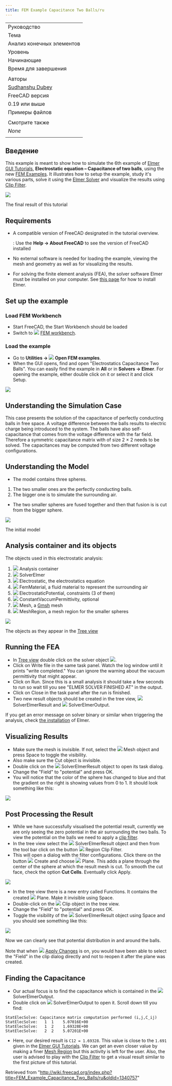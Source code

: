 ```yaml
---
title: FEM Example Capacitance Two Balls/ru
---
```

|  |
| --- |
| Руководство |
| Тема |
| Анализ конечных элементов |
| Уровень |
| Начинающие |
| Время для завершения |
|  |
| Авторы |
| [Sudhanshu Dubey](https://wiki.freecadweb.org/User:Sudhanshu_Dubey) |
| FreeCAD версия |
| 0.19 или выше |
| Примеры файлов |
|  |
| Смотрите также |
| *None* |
|  |

## Введение

This example is meant to show how to simulate the 6th example of [Elmer GUI Tutorials](https://www.nic.funet.fi/pub/sci/physics/elmer/doc/ElmerTutorials.pdf), **Electrostatic equation – Capacitance of two balls**, using the new [FEM Examples](/FEM_Examples "FEM Examples"). It illustrates how to setup the example, study it's various parts, solve it using the [Elmer Solver](/FEM_SolverElmer "FEM SolverElmer") and visualize the results using [Clip Filter](/FEM_PostFilterClipRegion "FEM PostFilterClipRegion").

![](/images/Two_balls_result_2.png)

The final result of this tutorial

## Requirements

* A compatible version of FreeCAD designated in the tutorial overview.

  :   Use the **Help → About FreeCAD** to see the version of FreeCAD installed
* No external software is needed for loading the example, viewing the mesh and geometry as well as for visualizing the results.
* For solving the finite element analysis (FEA), the solver software Elmer must be installed on your computer. See [this page](/FEM_SolverElmer#Installation "FEM SolverElmer") for how to install Elmer.

## Set up the example

### Load FEM Workbench

* Start FreeCAD, the Start Workbench should be loaded
* Switch to ![](/images/Workbench_FEM.svg) [FEM workbench](/FEM_Workbench "FEM Workbench").

### Load the example

* Go to **Utilities → ![](/images/FEM_Examples.svg) Open FEM examples**.
* When the GUI opens, find and open "Electrostatics Capacitance Two Balls". You can easily find the example in **All** or in **Solvers → Elmer**. For opening the example, either double click on it or select it and click Setup.

![](/images/Two_balls_selection.png)

## Understanding the Simulation Case

This case presents the solution of the capacitance of perfectly conducting balls in free space. A voltage difference between the balls results to electric charge being introduced to the system. The balls have also self-capacitance that comes from the voltage difference with the far field. Therefore a symmetric capacitance matrix with of size 2 × 2 needs to be solved. The capacitances may be computed from two different voltage configurations.

## Understanding the Model

* The model contains three spheres.

1. The two smaller ones are the perfectly conducting balls.
2. The bigger one is to simulate the surrounding air.

* The two smaller spheres are fused together and then that fusion is is cut from the bigger sphere.

![](/images/Two_balls_model_full.png)

The initial model

## Analysis container and its objects

The objects used in this electrostatic analysis:

1. ![](/images/FEM_Analysis.svg) Analysis container
2. ![](/images/FEM_SolverElmer.svg) SolverElmer
3. ![](/images/FEM_EquationElectrostatic.svg) Electrostatic, the electrostatics equation
4. ![](/images/FEM_MaterialFluid.svg) FemMaterial, a fluid material to represent the surrounding air
5. ![](/images/FEM_ConstraintElectrostaticPotential.svg) ElectrostaticPotential, constraints (3 of them)
6. ![](/images/FEM_ConstantVacuumPermittivity.svg) ConstantVaccumPermittivity, optional
7. ![](/images/FEM_MeshGmshFromShape.svg) Mesh, a [Gmsh](/FEM_MeshGmshFromShape "FEM MeshGmshFromShape") mesh
8. ![](/images/FEM_MeshRegion.svg) MeshRegion, a mesh region for the smaller spheres

![](/images/Two_balls_analysis.png)

The objects as they appear in the [Tree view](/Tree_view "Tree view")

## Running the FEA

* In [Tree view](/Tree_view "Tree view") double click on the solver object ![](/images/FEM_SolverElmer.svg).
* Click on Write file in the same task panel. Watch the log window until it prints "write completed." You can ignore the warning about the vacuum permittivity that might appear.
* Click on Run. Since this is a small analysis it should take a few seconds to run so wait till you see "ELMER SOLVER FINISHED AT" in the output.
* Click on Close in the task panel after the run is finished.
* Two new result objects should be created in the tree view, ![](/images/FEM_PostPipelineFromResult.svg) SolverElmerResult and ![](/images/TextDocument.svg) SolverElmerOutput.

If you get an error message on solver binary or similar when triggering the analysis, check [the installation](/FEM_SolverElmer#Installation "FEM SolverElmer") of Elmer.

## Visualizing Results

* Make sure the mesh is invisible. If not, select the ![](/images/FEM_MeshGmshFromShape.svg) Mesh object and press Space to toggle the visibility.
* Also make sure the Cut object is invisible.
* Double click on the ![](/images/FEM_PostPipelineFromResult.svg) SolverElmerResult object to open its task dialog.
* Change the "Field" to "potential" and press OK.
* You will notice that the color of the sphere has changed to blue and that the gradient on the right is showing values from 0 to 1. It should look something like this:

![](/images/Two_balls_potential.png)

## Post Processing the Result

* While we have successfully visualised the potential result, currently we are only seeing the zero potential in the air surrounding the two balls. To view the potential on the balls we need to apply a [clip filter](/FEM_PostFilterClipRegion "FEM PostFilterClipRegion").
* In the tree view select the ![](/images/FEM_PostPipelineFromResult.svg) SolverElmerResult object and then from the tool bar click on the button ![](/images/FEM_PostFilterClipRegion.svg) Region Clip Filter.
* This will open a dialog with the filter configurations. Click there on the button ![](/images/List-add.svg) Create and choose ![](/images/FEM_PostCreateFunctionPlane.svg) Plane. This adds a plane through the center of the sphere at which the result mesh is cut. To smooth the cut face, check the option **Cut Cells**. Eventually click Apply.

![](/images/Two_balls_postcreate.png)

* In the tree view there is a new entry called Functions. It contains the created ![](/images/FEM_PostCreateFunctionPlane.svg) Plane. Make it invisible using Space.
* Double-click on the ![](/images/FEM_PostFilterClipRegion.svg) Clip object in the tree view.
* Change the "Field" to "potential" and press OK.
* Toggle the visibility of the ![](/images/FEM_PostPipelineFromResult.svg) SolverElmerResult object using Space and you should see something like this:

![](/images/Two_balls_result.png)

Now we can clearly see that potential distribution in and around the balls.

Note that when ![](/images/FEM_PostApplyChanges.svg) [Apply Changes](/FEM_PostApplyChanges "FEM PostApplyChanges") is on, you would have been able to select the "Field" in the clip dialog directly and not to reopen it after the plane was created.

## Finding the Capacitance

* Our actual focus is to find the capacitance which is contained in the ![](/images/TextDocument.svg) SolverElmerOutput.
* Double click on ![](/images/TextDocument.svg) SolverElmerOutput to open it. Scroll down till you find:

```
StatElecSolve: Capacitance matrix computation performed (i,j,C_ij)
StatElecSolve:   1  1    5.07016E+00
StatElecSolve:   1  2    1.69328E+00
StatElecSolve:   2  2    5.07201E+00

```

* Here, our desired result is `C12 = 1.69328`. This value is close to the `1.691` given in the [Elmer GUI Tutorials](https://www.nic.funet.fi/pub/sci/physics/elmer/doc/ElmerTutorials.pdf). We can get an even closer value by making a finer [Mesh Region](/FEM_MeshRegion "FEM MeshRegion") but this activity is left for the user. Also, the user is advised to play with the [Clip Filter](/FEM_PostFilterClipRegion "FEM PostFilterClipRegion") to get a visual result similar to the first picture of this tutorial.

Retrieved from "<http://wiki.freecad.org/index.php?title=FEM_Example_Capacitance_Two_Balls/ru&oldid=1340757>"